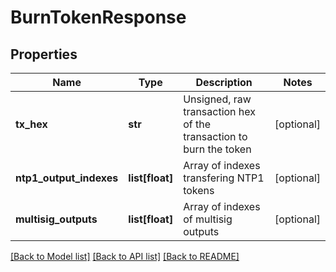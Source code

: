 # BurnTokenResponse

## Properties
Name | Type | Description | Notes
------------ | ------------- | ------------- | -------------
**tx_hex** | **str** | Unsigned, raw transaction hex of the transaction to burn the token | [optional] 
**ntp1_output_indexes** | **list[float]** | Array of indexes transfering NTP1 tokens | [optional] 
**multisig_outputs** | **list[float]** | Array of indexes of multisig outputs | [optional] 

[[Back to Model list]](../README.md#documentation-for-models) [[Back to API list]](../README.md#documentation-for-api-endpoints) [[Back to README]](../README.md)


